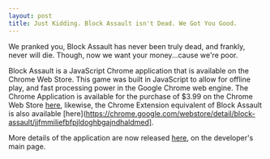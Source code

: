 ```yaml
---
layout: post
title: Just Kidding. Block Assault isn't Dead. We Got You Good.
---
```


We pranked you, Block Assault has never been truly dead, and frankly, never will die. Though, now we want your money...cause we're poor.

Block Assault is a JavaScript Chrome application that is available on the Chrome Web Store. This game was built in JavaScript to allow for offline play, and fast processing power in the Google Chrome web engine. The Chrome Application is available for the purchase of $3.99 on the Chrome Web Store [here](https://chrome.google.com/webstore/detail/block-assault/aondpffpdeihimpgfjobgiacbmmnkdbn), likewise, the Chrome Extension equivalent of Block Assault is also available [here](https://chrome.google.com/webstore/detail/block-assault/jjfmmiliefbfpjldoghbgajndhaldmed].

More details of the application are now released [here](bit.ly/samleethedeveloper), on the developer's main page.
